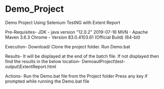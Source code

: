 # Demo_Project
Demo Project Using Selenium TestNG with Extent Report

Pre-Requisites-
JDK - java version "12.0.2" 2019-07-16
MVN - Apache Maven 3.6.3
Chrome - Version 83.0.4103.61 (Official Build) (64-bit)

Execution-
Download/ Clone the project folder.
Run Demo.bat

Results-
It will be displayed at the end of the batch file. If not displayed then find the results in the below location-
DemoautProject\test-output\ExtentReport.html

Actions-
Run the Demo.bat file from the Project folder
Press any key if prompted while running the Demo.bat file
